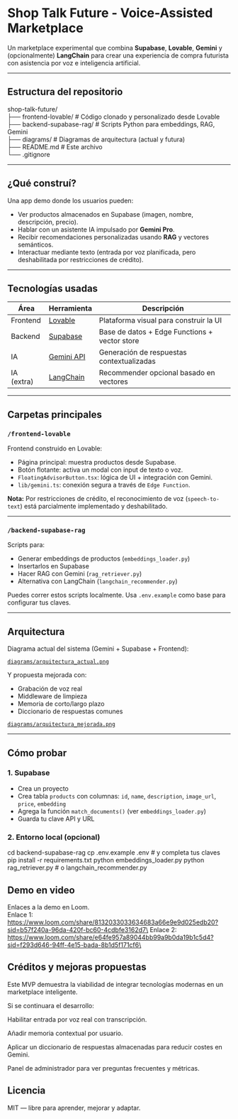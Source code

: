 # Shop Talk Future - Voice-Assisted Marketplace

Un marketplace experimental que combina **Supabase**, **Lovable**, **Gemini** y (opcionalmente) **LangChain** para crear una experiencia de compra futurista con asistencia por voz e inteligencia artificial.

---

## Estructura del repositorio

shop-talk-future/\
├── frontend-lovable/          # Código clonado y personalizado desde Lovable\
├── backend-supabase-rag/      # Scripts Python para embeddings, RAG, Gemini\
├── diagrams/                  # Diagramas de arquitectura (actual y futura)\
├── README.md                  # Este archivo\
└── .gitignore


---

## ¿Qué construí?

Una app demo donde los usuarios pueden:

- Ver productos almacenados en Supabase (imagen, nombre, descripción, precio).
- Hablar con un asistente IA impulsado por **Gemini Pro**.
- Recibir recomendaciones personalizadas usando **RAG** y vectores semánticos.
- Interactuar mediante texto (entrada por voz planificada, pero deshabilitada por restricciones de crédito).

---

## Tecnologías usadas

| Área        | Herramienta                 | Descripción                                     |
|-------------|-----------------------------|-------------------------------------------------|
| Frontend    | [Lovable](https://lovable.so) | Plataforma visual para construir la UI         |
| Backend     | [Supabase](https://supabase.com) | Base de datos + Edge Functions + vector store  |
| IA          | [Gemini API](https://aistudio.google.com/app/prompts/new_chat) | Generación de respuestas contextualizadas       |
| IA (extra)  | [LangChain](https://www.langchain.com/) | Recommender opcional basado en vectores        |

---

## Carpetas principales

### `/frontend-lovable`

Frontend construido en Lovable:

- Página principal: muestra productos desde Supabase.
- Botón flotante: activa un modal con input de texto o voz.
- `FloatingAdvisorButton.tsx`: lógica de UI + integración con Gemini.
- `lib/gemini.ts`: conexión segura a través de `Edge Function`.

**Nota:** Por restricciones de crédito, el reconocimiento de voz (`speech-to-text`) está parcialmente implementado y deshabilitado.

---

### `/backend-supabase-rag`

Scripts para:

- Generar embeddings de productos (`embeddings_loader.py`)
- Insertarlos en Supabase
- Hacer RAG con Gemini (`rag_retriever.py`)
- Alternativa con LangChain (`langchain_recommender.py`)

Puedes correr estos scripts localmente. Usa `.env.example` como base para configurar tus claves.

---

## Arquitectura

Diagrama actual del sistema (Gemini + Supabase + Frontend):

[`diagrams/arquitectura_actual.png`](diagrams/arquitectura_actual.png)

Y propuesta mejorada con:

- Grabación de voz real
- Middleware de limpieza
- Memoria de corto/largo plazo
- Diccionario de respuestas comunes

[`diagrams/arquitectura_mejorada.png`](diagrams/arquitectura_mejorada.png)

---

## Cómo probar

### 1. Supabase

- Crea un proyecto
- Crea tabla `products` con columnas: `id`, `name`, `description`, `image_url`, `price`, `embedding`
- Agrega la función `match_documents()` (ver `embeddings_loader.py`)
- Guarda tu clave API y URL

### 2. Entorno local (opcional)

cd backend-supabase-rag
cp .env.example .env  # y completa tus claves
pip install -r requirements.txt
python embeddings_loader.py
python rag_retriever.py  # o langchain_recommender.py


## Demo en video 
Enlaces a la demo en Loom.\
Enlace 1:\
https://www.loom.com/share/8132033033634683a66e9e9d025edb20?sid=b57f240a-96da-420f-bc60-4cdbfe3162d7\
Enlace 2:\
https://www.loom.com/share/e64fe957a89044bb99a9b0da19b1c5d4?sid=f293d646-94ff-4e15-bada-8b1d5f171cf6\

## Créditos y mejoras propuestas
Este MVP demuestra la viabilidad de integrar tecnologías modernas en un marketplace inteligente.

Si se continuara el desarrollo:

Habilitar entrada por voz real con transcripción.

Añadir memoria contextual por usuario.

Aplicar un diccionario de respuestas almacenadas para reducir costes en Gemini.

Panel de administrador para ver preguntas frecuentes y métricas.

## Licencia
MIT — libre para aprender, mejorar y adaptar.
